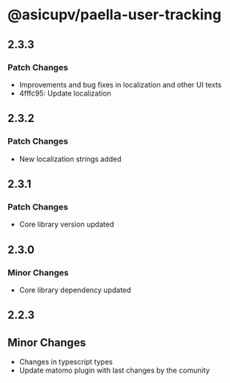 # @asicupv/paella-user-tracking

## 2.3.3

### Patch Changes

- Improvements and bug fixes in localization and other UI texts
- 4fffc95: Update localization

## 2.3.2

### Patch Changes

- New localization strings added

## 2.3.1

### Patch Changes

- Core library version updated

## 2.3.0

### Minor Changes

- Core library dependency updated

## 2.2.3

## Minor Changes

- Changes in typescript types
- Update matomo plugin with last changes by the comunity
